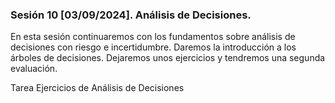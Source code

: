 ### Sesión 10 [03/09/2024]. Análisis de Decisiones.
En esta sesión continuaremos con los fundamentos sobre análisis de decisiones con riesgo e incertidumbre.
Daremos la introducción a los árboles de decisiones. 
Dejaremos unos ejercicios y tendremos una segunda evaluación.

Tarea
Ejercicios de Análisis de Decisiones
